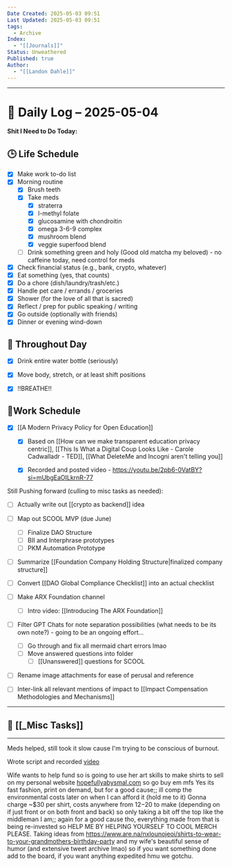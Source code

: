 ```yaml
---
Date Created: 2025-05-03 09:51
Last Updated: 2025-05-03 09:51
tags:
  - Archive
Index:
  - "[[Journals]]"
Status: Unweathered
Published: true
Author:
  - "[[Landon Dahle]]"
---
```

---

# 📆 Daily Log – 2025-05-04

**Shit I Need to Do Today:**

## 🕒 Life Schedule

- [x] Make work to-do list  
- [x] Morning routine  
	- [x] Brush teeth  
	- [x] Take meds  
		- [x] straterra
		- [x] l-methyl folate
		- [x] glucosamine with chondroitin
		- [x] omega 3-6-9 complex
		- [x] mushroom blend
		- [x] veggie superfood blend
	- [ ] Drink something green and holy (Good old matcha my beloved) - no caffeine today, need control for meds
- [x] Check financial status (e.g., bank, crypto, whatever)
- [x] Eat something (yes, that counts)
- [x] Do a chore (dish/laundry/trash/etc.)
- [x] Handle pet care / errands / groceries  
- [x] Shower (for the love of all that is sacred)
- [x] Reflect / prep for public speaking / writing
- [x] Go outside (optionally with friends)
- [x] Dinner or evening wind-down

## 🌱 Throughout Day

- [x] Drink entire water bottle (seriously)
- [x] Move body, stretch, or at least shift positions
- [x] !!BREATHE!!


## 🤑Work Schedule

- [x] [[A Modern Privacy Policy for Open Education]]
	- [x] Based on [[How can we make transparent education privacy centric]], [[This Is What a Digital Coup Looks Like - Carole Cadwalladr - TED]], [[What DeleteMe and Incogni aren't telling you]]
	- [x] Recorded and posted video - https://youtu.be/2pb6-0VatBY?si=mUbgEaOILkrnR-77


Still Pushing forward (culling to misc tasks as needed):
- [ ] Actually write out [[crypto as backend]] idea
- [ ] Map out SCOOL MVP (due June)
	- [ ] Finalize DAO Structure
	- [ ] BII and Interphrase prototypes
	- [ ] PKM Automation Prototype
- [ ] Summarize [[Foundation Company Holding Structure|finalized company structure]]
- [ ] Convert [[DAO Global Compliance Checklist]] into an actual checklist
- [ ] Make ARX Foundation channel
	- [ ] Intro video: [[Introducing The ARX Foundation]]
- [ ] Filter GPT Chats for note separation possibilities (what needs to be its own note?) - going to be an ongoing effort...
	- [ ] Go through and fix all mermaid chart errors lmao
	- [ ] Move answered questions into folder
		- [ ] [[Unanswered]] questions for SCOOL
- [ ] Rename image attachments for ease of perusal and reference
- [ ] Inter-link all relevant mentions of impact to [[Impact Compensation Methodologies and Mechanisms]]


---
## 🧠 [[_Misc Tasks]]

---

Meds helped, still took it slow cause I'm trying to be conscious of burnout.

Wrote script and recorded [video](https://youtu.be/2pb6-0VatBY?si=mUbgEaOILkrnR-77)

Wife wants to help fund so is going to use her art skills to make shirts to sell on my personal website [hopefullyabysmal.com](hopefullyabysmal.com) so go buy em mfs
	Yes its fast fashion, print on demand, but for a good cause;; ill comp the environmental costs later on when I can afford it (hold me to it)
	Gonna charge ~$30 per shirt, costs anywhere from $12-$20 to make (depending on if just front or on both front and back) so only taking a bit off the top like the middleman I am;; again for a good cause tho, everything made from that is being re-invested so HELP ME BY HELPING YOURSELF TO COOL MERCH PLEASE.
	Taking ideas from https://www.are.na/nxlounojeoi/shirts-to-wear-to-your-grandmothers-birthday-party and my wife's beautiful sense of humor (and extensive tweet archive lmao) so if you want something done add to the board, if you want anything expedited hmu we gotchu.